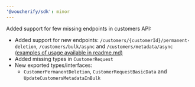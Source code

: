 ```yaml
---
'@voucherify/sdk': minor
---
```


Added support for few missing endpoints in customers API:
  - Added support for new endpoints: `/customers/{customerId}/permanent-deletion`, `/customers/bulk/async` and `/customers/metadata/async` [(examples of usage available in readme.md)](..%2F..%2Fpackages%2Fsdk%2FREADME.md)
  - Added missing types in `CustomerRequest`
  - New exported types/interfaces:
    - `CustomerPermanentDeletion`, `CustomerRequestBasicData` and `UpdateCustomersMetadataInBulk`
